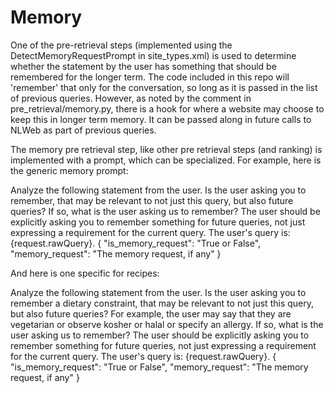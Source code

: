 # Memory

One of the pre-retrieval steps (implemented using the DetectMemoryRequestPrompt in site_types.xml) is used to determine whether the statement by the user has something that should be remembered for the longer term. The code included in this repo will 'remember' that only for the conversation, so long as it is passed in the list of previous queries. However, as noted by the comment in pre_retrieval/memory.py, there is a hook for where a website may choose to keep this in longer term memory. It can be passed along in future calls to NLWeb as part of previous queries.

The memory pre retrieval step, like other pre retrieval steps (and ranking) is implemented with a prompt, which can be specialized. For example, here is the generic memory prompt:

<Prompt ref="DetectMemoryRequestPrompt">
      <promptString>
        Analyze the following statement from the user.
        Is the user asking you to remember, that may be relevant to not just this query, but also future queries?
        If so, what is the user asking us to remember?
        The user should be explicitly asking you to remember something for future queries,
        not just expressing a requirement for the current query.
        The user's query is: {request.rawQuery}.
      </promptString>
      <returnStruc>
        {
          "is_memory_request": "True or False",
          "memory_request": "The memory request, if any"
        }
      </returnStruc>
    </Prompt>

And here is one specific for recipes:

<Prompt ref="DetectMemoryRequestPrompt">
      <promptString>
        Analyze the following statement from the user.
        Is the user asking you to remember a dietary constraint, that may be relevant
        to not just this query, but also future queries? For example, the user may say
        that they are vegetarian or observe kosher or halal or specify an allergy.
        If so, what is the user asking us to remember?
        The user should be explicitly asking you to remember something for future queries,
        not just expressing a requirement for the current query.
        The user's query is: {request.rawQuery}.
      </promptString>
      <returnStruc>
        {
          "is_memory_request": "True or False",
          "memory_request": "The memory request, if any"
        }
      </returnStruc>
    </Prompt>

